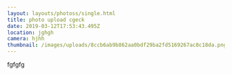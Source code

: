 ```yaml
---
layout: layouts/photoss/single.html
title: photo upload cgeck
date: 2019-03-12T17:53:43.495Z
location: jghgh
camera: hjhh
thumbnail: /images/uploads/8ccb6ab9b862aa0bdf29ba2fd5169267ac8c18da.png
---
```

fgfgfg
